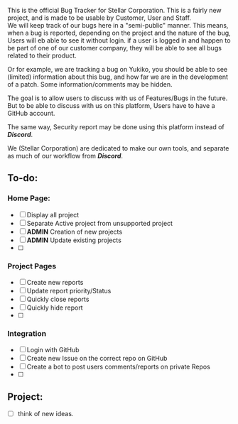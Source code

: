 This is the official Bug Tracker for Stellar Corporation.
This is a fairly new project, and is made to be usable by Customer, User and Staff.  
We will keep track of our bugs here in a "semi-public" manner. 
This means, when a bug is reported, depending on the project and the nature of the bug, Users will eb able to see it without login. 
if a user is logged in and happen to be part of one of our customer company, they will be able to see all bugs related to their product. 

Or for example, we are tracking a bug on Yukiko, you should be able to see (limited) information about this bug, and how far we are in the development of a patch.
Some information/comments may be hidden. 

The goal is to allow users to discuss with us of Features/Bugs in the future. 
But to be able to discuss with us on this platform, Users have to have a GitHub account. 

The same way, Security report may be done using this platform instead of ***Discord***. 

We (Stellar Corporation) are dedicated to make our own tools, and separate as much of our workflow from ***Discord***. 

## To-do: 

### Home Page: 
- [ ] Display all project
- [ ] Separate Active project from unsupported project
- [ ] **ADMIN** Creation of new projects
- [ ] **ADMIN** Update existing projects
- [ ] 

### Project Pages
- [ ] Create new reports
- [ ] Update report priority/Status
- [ ] Quickly close reports
- [ ] Quickly hide report
- [ ] 

### Integration
- [ ] Login with GitHub
- [ ] Create new Issue on the correct repo on GitHub
- [ ] Create a bot to post users comments/reports on private Repos 
- [ ] 

## Project: 
- [ ] think of new ideas.